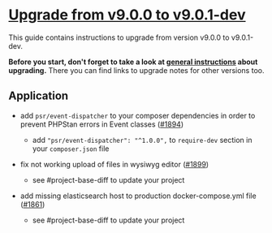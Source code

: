 # [Upgrade from v9.0.0 to v9.0.1-dev](https://github.com/shopsys/shopsys/compare/v9.0.0...9.0)

This guide contains instructions to upgrade from version v9.0.0 to v9.0.1-dev.

**Before you start, don't forget to take a look at [general instructions](https://github.com/shopsys/shopsys/blob/9.0/UPGRADE.md) about upgrading.**
There you can find links to upgrade notes for other versions too.

## Application
- add `psr/event-dispatcher` to your composer dependencies in order to prevent PHPStan errors in Event classes ([#1894](https://github.com/shopsys/shopsys/pull/1894))
    - add `"psr/event-dispatcher": "^1.0.0",` to `require-dev` section in your `composer.json` file

- fix not working upload of files in wysiwyg editor ([#1899](https://github.com/shopsys/shopsys/pull/1899))
    - see #project-base-diff to update your project

- add missing elasticsearch host to production docker-compose.yml file ([#1861](https://github.com/shopsys/shopsys/pull/1861))
    - see #project-base-diff to update your project
